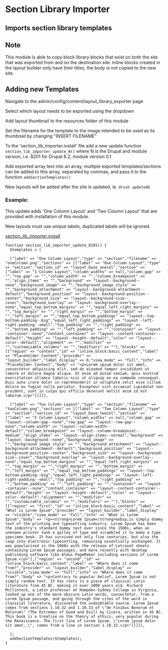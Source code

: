 # Section Library Importer
## Imports section library templates

## Note
This module is able to copy block library blocks that exist on both the site that was exported from and on the destination site. Inline blocks created in the layout builder only have their titles, the body is not copied to the new site.

## Adding new Templates
Navigate to the admin/config/content/layout_library_exporter page

Select which layout needs to be exported using the dropdown

Add layout thumbnail to the resources folder of this module

Set the filename for the template to the image intended to be used as its thumbnail by changing "INSERT FILENAME"

To the 'section_lib_importer.install' file add a new update function `section_lib_importer_update_N()` where N is the Drupal and module version, i.e. 8201 for Drupal 8.2, module version 0.1

Add exported array text into an array, multiple exported templates/sections can be added to this array, separated by commas, and pass it to the function `addSectionTemplates()`

New layouts will be added after the site is updated, ie. `drush updatedb`

### Example:
This update adds 'One Column Layout' and 'Two Column Layout' that are provided with installation of this module.

New layouts must use unique labels, duplicated labels will be ignored.

[section_lib_importer.install](section_lib_importer.install)
```
function section_lib_importer_update_8201() {
  $templates = [
  
  ["label" => "One Column Layout","type" => "section","filename" => "oneColumn.png","sections" => [["label" => "One Column Layout","type" => "section","section_id" => "layout_base_onecol","section" => ["label" => "1 Column Layout","column_widths" => null,"column_gap" => "","row_gap" => "","column_width" => "","column_breakpoint" => "","align_items" => "","background" => "layout--background--none","background_image" => "","background_image_style" => "","background_attachment" => "layout--background-attachment--default","background_position" => "layout--background-position--center","background_size" => "layout--background-size--cover","background_overlay" => "layout--background-overlay--none","equal_top_bottom_margins" => "","equal_left_right_margins" => "","top_margin" => "","right_margin" => "","bottom_margin" => "","left_margin" => "","equal_top_bottom_paddings" => "layout--top-bottom-padding--big","equal_left_right_paddings" => "layout--left-right-padding--small","top_padding" => "","right_padding" => "","bottom_padding" => "","left_padding" => "","container" => "layout--container--none","content_container" => "layout--content-container--default","height" => "layout--height--default","color" => "layout--color--default","alignment" => "","modifier" => "","customizable_columns" => "","modifiers" => ""],"blocks" => [["region" => "content","id" => "inline_block:basic_content","label" => "Placeholder Content","provider" => "layout_builder","label_display" => 0,"view_mode" => "full","info" => "Placeholder Content","body" => "<p>Lorem ipsum dolor sit amet, consectetur adipiscing elit, sed do eiusmod tempor incididunt ut labore et dolore magna aliqua. Ut enim ad minim veniam, quis nostrud exercitation ullamco laboris nisi ut aliquip ex ea commodo consequat. Duis aute irure dolor in reprehenderit in voluptate velit esse cillum dolore eu fugiat nulla pariatur. Excepteur sint occaecat cupidatat non proident, sunt in culpa qui officia deserunt mollit anim id est laborum.</p>"]]]]],
  
  ["label" => "Two Column Layout","type" => "section","filename" => "twoColumn.png","sections" => [["label" => "Two Column Layout","type" => "section","section_id" => "layout_base_twocol","section" => ["label" => "2 Column Layout","column_widths" => null,"column_gap" => "layout--column-gap--none","row_gap" => "layout--row-gap--none","column_width" => "layout--column-width--default","column_breakpoint" => "layout--column-breakpoint--medium","align_items" => "layout--align-items--normal","background" => "layout--background--none","background_image" => "","background_image_style" => "","background_attachment" => "layout--background-attachment--default","background_position" => "layout--background-position--center","background_size" => "layout--background-size--cover","background_overlay" => "layout--background-overlay--none","equal_top_bottom_margins" => "","equal_left_right_margins" => "","top_margin" => "","right_margin" => "","bottom_margin" => "","left_margin" => "","equal_top_bottom_paddings" => "layout--top-bottom-padding--big","equal_left_right_paddings" => "layout--left-right-padding--small","top_padding" => "","right_padding" => "","bottom_padding" => "","left_padding" => "","container" => "layout--container--none","content_container" => "layout--content-container--default","height" => "layout--height--default","color" => "layout--color--default","alignment" => "","modifier" => "","customizable_columns" => "","modifiers" => ""],"blocks" => [["region" => "first","id" => "inline_block:basic_content","label" => "What is Lorem Ipsum","provider" => "layout_builder","label_display" => "visible","view_mode" => "full","info" => "What is Lorem Ipsum","body" => "<p><strong>Lorem Ipsum</strong>&nbsp;is simply dummy text of the printing and typesetting industry. Lorem Ipsum has been the industry's standard dummy text ever since the 1500s, when an unknown printer took a galley of type and scrambled it to make a type specimen book. It has survived not only five centuries, but also the leap into electronic typesetting, remaining essentially unchanged. It was popularised in the 1960s with the release of Letraset sheets containing Lorem Ipsum passages, and more recently with desktop publishing software like Aldus PageMaker including versions of Lorem Ipsum.</p>"],["region" => "second","id" => "inline_block:basic_content","label" => "Where does it come from?","provider" => "layout_builder","label_display" => "visible","view_mode" => "full","info" => "Where does it come from?","body" => "<p>Contrary to popular belief, Lorem Ipsum is not simply random text. It has roots in a piece of classical Latin literature from 45 BC, making it over 2000 years old. Richard McClintock, a Latin professor at Hampden-Sydney College in Virginia, looked up one of the more obscure Latin words, consectetur, from a Lorem Ipsum passage, and going through the cites of the word in classical literature, discovered the undoubtable source. Lorem Ipsum comes from sections 1.10.32 and 1.10.33 of \"de Finibus Bonorum et Malorum\" (The Extremes of Good and Evil) by Cicero, written in 45 BC. This book is a treatise on the theory of ethics, very popular during the Renaissance. The first line of Lorem Ipsum, \"Lorem ipsum dolor sit amet..\", comes from a line in section 1.10.32.</p>"]]]]],
  
  ];
  addSectionTemplates($templates);
}
```
